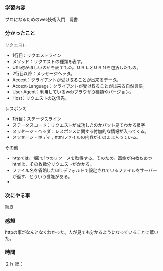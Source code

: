 ### 学習内容
プロになるためのweb技術入門　読書
### 分かったこと
リクエスト
- 1行目：リクエストライン
- メソッド：リクエストの種類を表す。
- URI:何がほしいのかを表すもの。ＵＲＬとＵＲＮを包括したもの。
- 2行目以降：メッセージヘッダ。
- Accept：クライアントが受け取ることが出来るデータ。
- Accept-Language：クライアントが受け取ることが出来る自然言語。
- User-Agent；利用しているwebブラウザの種類やバージョン。
- Host：リクエストの送信先。
  
レスポンス
- 1行目；ステータスライン
- ステータスコード：リクエストが成功したのかパット見てわかる数字
- メッセージ・ヘッダ：レスポンスに関する付加的な情報が入ってくる。
- メッセージ・ボディ；htmlファイルの内容がそのまま入っている。

その他
- httpでは、1回で1つのリソースを取得する。そのため、画像が何枚もあつhtmlは、その枚数分リクエストがかかる。
- ファイル名を省略したurl: デフォルトで設定されているファイルをサーバーが返す、とういう機能がある。
- 
### 次にやる事
続き
### 感想
httpの事がなんとなくわかった。人が見ても分かるようになっていることに驚いた。

### 時間
２ｈ
総：
